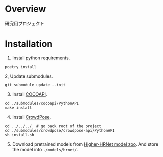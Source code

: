 # Overview
研究用プロジェクト

# Installation
1. Install python requirements.
```
poetry install
```

2, Update submodules.
```
git submodule update --init
```

3. Install [COCOAPI](https://github.com/cocodataset/cocoapi).
```
cd ./submodules/cocoapi/PythonAPI
make install
```

4. Install [CrowdPose](https://github.com/Jeff-sjtu/CrowdPose.git).
```
cd ../../../  # go back root of the project
cd ./submodules/crowdpose/crowdpose-api/PythonAPI
sh install.sh
```

5. Download pretrained models from [Higher-HRNet model zoo](https://drive.google.com/drive/folders/1bdXVmYrSynPLSk5lptvgyQ8fhziobD50).
And store the model into ```./models/hrnet/```.

